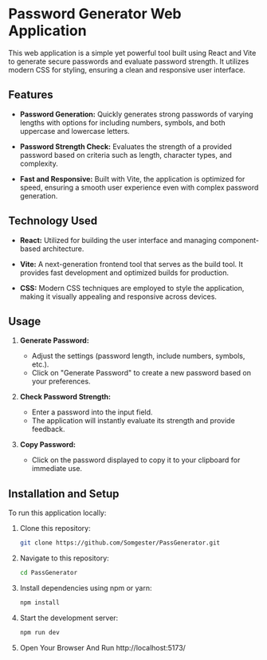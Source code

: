 # Password Generator Web Application

This web application is a simple yet powerful tool built using React and Vite to generate secure passwords and evaluate password strength. It utilizes modern CSS for styling, ensuring a clean and responsive user interface.

## Features

- **Password Generation:** Quickly generates strong passwords of varying lengths with options for including numbers, symbols, and both uppercase and lowercase letters.
  
- **Password Strength Check:** Evaluates the strength of a provided password based on criteria such as length, character types, and complexity.

- **Fast and Responsive:** Built with Vite, the application is optimized for speed, ensuring a smooth user experience even with complex password generation.

## Technology Used

- **React:** Utilized for building the user interface and managing component-based architecture.
  
- **Vite:** A next-generation frontend tool that serves as the build tool. It provides fast development and optimized builds for production.

- **CSS:** Modern CSS techniques are employed to style the application, making it visually appealing and responsive across devices.

## Usage

1. **Generate Password:**
   - Adjust the settings (password length, include numbers, symbols, etc.).
   - Click on "Generate Password" to create a new password based on your preferences.

2. **Check Password Strength:**
   - Enter a password into the input field.
   - The application will instantly evaluate its strength and provide feedback.

3. **Copy Password:**
   - Click on the password displayed to copy it to your clipboard for immediate use.

## Installation and Setup

To run this application locally:

1. Clone this repository:
   ```bash
   git clone https://github.com/Somgester/PassGenerator.git

2. Navigate to this repository:
    ```bash
    cd PassGenerator

3. Install dependencies using npm or yarn:
    ```bash
    npm install

4. Start the development server:
    ```bash
    npm run dev

5. Open Your Browser And Run http://localhost:5173/
